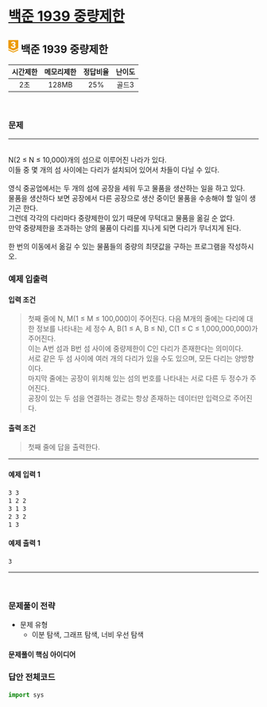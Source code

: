 
# [백준 1939 중량제한](https://www.acmicpc.net/problem/1939)

## <img src="https://raw.githubusercontent.com/gudals-kim/Studyroom/0c61bf1ad9b6434ff624dbab4012654df8c92b01/codingtest/img/rank/gold_3.svg" width="20">  백준 1939 중량제한   


| 시간제한 | 메모리제한 | 정답비율 | 난이도 | 
|:----:|:-----:|:----:|:---:|
|  2초  | 128MB | 25%  | 골드3 |

<br>

### 문제

---

<br> N(2 ≤ N ≤ 10,000)개의 섬으로 이루어진 나라가 있다. 
<br>이들 중 몇 개의 섬 사이에는 다리가 설치되어 있어서 차들이 다닐 수 있다.
<br>
<br>영식 중공업에서는 두 개의 섬에 공장을 세워 두고 물품을 생산하는 일을 하고 있다. 
<br>물품을 생산하다 보면 공장에서 다른 공장으로 생산 중이던 물품을 수송해야 할 일이 생기곤 한다. 
<br>그런데 각각의 다리마다 중량제한이 있기 때문에 무턱대고 물품을 옮길 순 없다. 
<br>만약 중량제한을 초과하는 양의 물품이 다리를 지나게 되면 다리가 무너지게 된다.
<br>
<br>한 번의 이동에서 옮길 수 있는 물품들의 중량의 최댓값을 구하는 프로그램을 작성하시오.

### 예제 입출력

#### 입력 조건
> 첫째 줄에 N, M(1 ≤ M ≤ 100,000)이 주어진다. 다음 M개의 줄에는 다리에 대한 정보를 나타내는 세 정수 A, B(1 ≤ A, B ≤ N), C(1 ≤ C ≤ 1,000,000,000)가 주어진다. <br> 
> 이는 A번 섬과 B번 섬 사이에 중량제한이 C인 다리가 존재한다는 의미이다. <br> 
> 서로 같은 두 섬 사이에 여러 개의 다리가 있을 수도 있으며, 모든 다리는 양방향이다. <br> 
> 마지막 줄에는 공장이 위치해 있는 섬의 번호를 나타내는 서로 다른 두 정수가 주어진다. <br> 
> 공장이 있는 두 섬을 연결하는 경로는 항상 존재하는 데이터만 입력으로 주어진다. <br> 
#### 출력 조건
> 첫째 줄에 답을 출력한다. <br>
---
#### 예제 입력 1
```
3 3
1 2 2
3 1 3
2 3 2
1 3
```
#### 예제 출력 1
```
3
```
---



<br>

### 문제풀이 전략
- 문제 유형
  - 이분 탐색, 그래프 탐색, 너비 우선 탐색


#### 문제풀이 핵심 아이디어



### 답안 전체코드

```py
import sys

```
